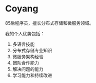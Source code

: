 # Coyang

85后程序员，擅长分布式存储和微服务领域。

我的个人优势包括：

1. 多语言技能
2. 分布式存储专业知识
3. 微服务架构经验
4. 团队合作能力
5. 解决问题的能力
6. 学习能力和持续改进
